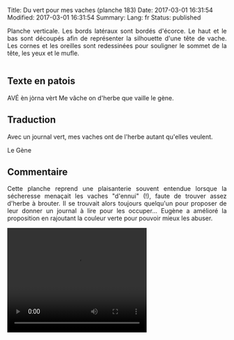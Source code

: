 Title: Du vert pour mes vaches (planche 183)
Date: 2017-03-01 16:31:54
Modified: 2017-03-01 16:31:54
Summary: 
Lang: fr
Status: published

<p style="text-align:justify;">Planche verticale. Les bords latéraux sont bordés d'écorce. Le haut et le bas sont découpés afin de représenter la silhouette d'une tête de vache. Les cornes et les oreilles sont redessinées pour souligner le sommet de la tête, les yeux et le mufle.</p>
<figure class="image-block" style="float: center;">
  <img alt="" src="{static}/images/planche_183.png">
  <figcaption style="max-width: 399px"></figcaption>
</figure>



## Texte en patois
AVÉ èn jòrna vèrt  Me vâche on d'herbe que vaille					 le  gène.


## Traduction
Avec un journal vert, mes vaches ont de l'herbe autant qu'elles veulent.

Le Gène

## Commentaire
<p style="text-align:justify;">Cette planche reprend une plaisanterie souvent entendue lorsque la sécheresse menaçait les vaches "d'ennui" (!), faute de trouver assez d'herbe à brouter. Il se trouvait alors toujours quelqu'un pour proposer de leur donner un journal à lire pour les occuper...  Eugène a amélioré la proposition en rajoutant la couleur verte pour pouvoir mieux les abuser.</p>



<video width="320" height="240" controls>
  <source src="https://d1njpgd0ygatdn.cloudfront.net/video_183.mp4" type="video/mp4">
</video>
